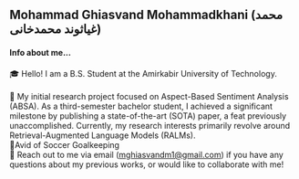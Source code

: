 ## Mohammad Ghiasvand Mohammadkhani (محمد غیاثوند محمدخانی)

#### Info about me...
🎓 Hello! I am a B.S. Student at the Amirkabir University of Technology.<br>
<br>
🔭 My initial research project focused on Aspect-Based Sentiment Analysis (ABSA). As a third-semester bachelor student, I achieved a significant milestone by publishing a state-of-the-art (SOTA) paper, a feat previously unaccomplished. Currently, my research interests primarily revolve around Retrieval-Augmented Language Models (RALMs).
<br>
🏃Avid of Soccer Goalkeeping
<br>
💬 Reach out to me via email (mghiasvandm1@gmail.com) if you have any questions about my previous works, or would like to collaborate with me!
<br>
